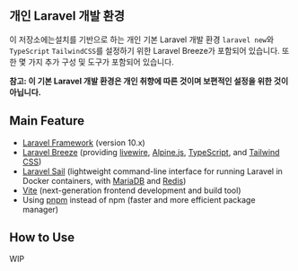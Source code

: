 ## 개인 Laravel 개발 환경

이 저장소에는설치를 기반으로 하는 개인 기본 Laravel 개발 환경 `laravel new`와 `TypeScript` `TailwindCSS`를 설정하기 위한 Laravel Breeze가 포함되어 있습니다. 또한 몇 가지 추가 구성 및 도구가 포함되어 있습니다.

**참고: 이 기본 Laravel 개발 환경은 개인 취향에 따른 것이며 보편적인 설정을 위한 것이 아닙니다.**

## Main Feature

- [Laravel Framework](https://laravel.com/) (version 10.x)
- [Laravel Breeze](https://laravel.com/docs/10.x/starter-kits) (providing [livewire](https://laravel-livewire.com/), [Alpine.js](https://alpinejs.dev/), [TypeScript](https://www.typescriptlang.org/), and [Tailwind CSS](https://tailwindcss.com/))
- [Laravel Sail](https://laravel.com/docs/sail) (lightweight command-line interface for running Laravel in Docker containers, with [MariaDB](https://mariadb.org/) and [Redis](https://redis.io/))
- [Vite](https://vitejs.dev/) (next-generation frontend development and build tool)
- Using [pnpm](https://pnpm.io/) instead of npm (faster and more efficient package manager)

## How to Use

WIP
